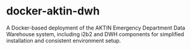# docker-aktin-dwh
A Docker-based deployment of the AKTIN Emergency Department Data Warehouse system, including i2b2 and DWH components for simplified installation and consistent environment setup.
